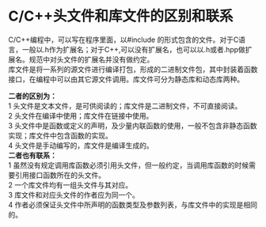 # C/C++头文件和库文件的区别和联系  

C/C++编程中，可以写在程序里面，以#include 的形式包含的文件。对于C语言，一般以.h作为扩展名；对于C++,可以没有扩展名，也可以以.h或者.hpp做扩展名。规范中对头文件的扩展名并没有做约定。  
库文件是将一系列的源文件进行编译打包，形成的二进制文件包，其中封装着函数接口，在编程中可以由其它源文件调用。库文件可分为静态库和动态库两种。  

**二者的区别为：**  
1 头文件是文本文件，是可供阅读的；库文件是二进制文件，不可直接阅读。  
2 头文件在编译中使用；库文件在链接中使用。  
3 头文件中是函数或定义的声明，及少量内联函数的使用，一般不包含非静态函数实现；库文件中包含函数的实现。  
4 头文件是手动编写的，库文件是编译生成的。  
**二者也有联系：**  
1 虽然没有规定调用库函数必须引用头文件，但一般约定，当调用库函数的时候需要引用接口函数所在的头文件。  
2 一个库文件均有一组头文件与其对应。  
3 库文件和对应头文件的作者应为同一个。  
4 作者必须保证头文件中所声明的函数类型及参数列表，与库文件中的实现是相同的。  
